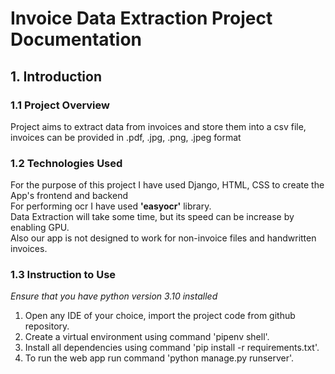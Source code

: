 # Invoice Data Extraction Project Documentation
## 1. Introduction

### 1.1 Project Overview
Project aims to extract data from invoices and store them into a csv file, invoices can be provided in .pdf, .jpg, .png, .jpeg format

### 1.2 Technologies Used
For the purpose of this project I have used Django, HTML, CSS to create the App's frontend and backend <br>
For performing ocr I have used **'easyocr'** library. <br>
Data Extraction will take some time, but its speed can be increase by enabling GPU. <br>
Also our app is not designed to work for non-invoice files and handwritten invoices. <br>

### 1.3 Instruction to Use
*Ensure that you have python version 3.10 installed*

1. Open any IDE of your choice, import the project code from github repository. <br>
2. Create a virtual environment using command 'pipenv shell'. <br>
3. Install all dependencies using command 'pip install -r requirements.txt'. <br>
4. To run the web app run command 'python manage.py runserver'. <br>
